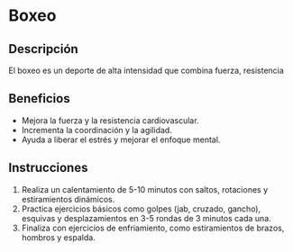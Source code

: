 # Boxeo

## Descripción
El boxeo es un deporte de alta intensidad que combina fuerza, resistencia

## Beneficios
- Mejora la fuerza y la resistencia cardiovascular.
- Incrementa la coordinación y la agilidad.
- Ayuda a liberar el estrés y mejorar el enfoque mental.

## Instrucciones
1. Realiza un calentamiento de 5-10 minutos con saltos, rotaciones y estiramientos dinámicos.
2. Practica ejercicios básicos como golpes (jab, cruzado, gancho), esquivas y desplazamientos en 3-5 rondas de 3 minutos cada una.
3. Finaliza con ejercicios de enfriamiento, como estiramientos de brazos, hombros y espalda.
